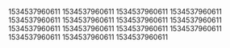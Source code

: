 1534537960611
1534537960611
1534537960611
1534537960611
1534537960611
1534537960611
1534537960611
1534537960611
1534537960611
1534537960611
1534537960611
1534537960611
1534537960611
1534537960611
1534537960611